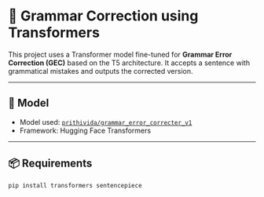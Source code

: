 # 📝 Grammar Correction using Transformers

This project uses a Transformer model fine-tuned for **Grammar Error Correction (GEC)** based on the T5 architecture. It accepts a sentence with grammatical mistakes and outputs the corrected version.

---

## 🚀 Model

- Model used: [`prithivida/grammar_error_correcter_v1`](https://huggingface.co/prithivida/grammar_error_correcter_v1)
- Framework: Hugging Face Transformers

---

## 📦 Requirements

```bash
pip install transformers sentencepiece
